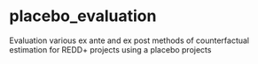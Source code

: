 # placebo_evaluation
Evaluation various ex ante and ex post methods of counterfactual estimation for REDD+ projects using a placebo projects
